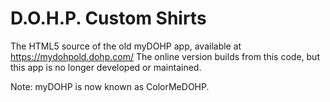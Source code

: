 # D.O.H.P. Custom Shirts
The HTML5 source of the old myDOHP app, available at https://mydohpold.dohp.com/
The online version builds from this code, but this app is no longer developed or maintained.

Note: myDOHP is now known as ColorMeDOHP.
